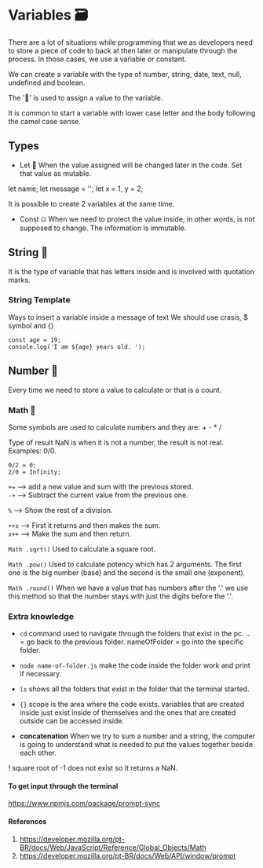 # Variables 🗃️

There are a lot of situations while programming that we as developers need to store a piece of code to back at then later or manipulate through the process. In those cases, we use a variable or constant.

We can create a variable with the type of number, string, date, text, null, undefined and boolean.

The '🟰' is used to assign a value to the variable.

It is common to start a variable with lower case letter and the body following the camel case sense.

## Types

- Let 🗽
When the value assigned will be changed later in the code.
Set that value as mutable.

let name;
let message = '';
let x = 1, y = 2;

It is possible to create 2 variables at the same time.

- Const 🤐
When we need to protect the value inside, in other words, is not supposed to change.
The information is immutable.

## String 📝

It is the type of variable that has letters inside and is involved with quotation marks.

### String Template

Ways to insert a variable inside a message of text
We should use crasis, $ symbol and {}

`const age = 19;`  
`console.log('I am ${age} years old. ');`

## Number 🔢

Every time we need to store a value to calculate or that is a count.

### Math 🧮

Some symbols are used to calculate numbers and they are: + - * /

Type of result NaN is when it is not a number, the result is not real.
Examples: 0/0.

`0/2 = 0;`  
`2/0 = Infinity;`

`+=` --> add a new value and sum with the previous stored.  
`-+` --> Subtract the current value from the previous one.

`%` --> Show the rest of a division.

`++x` --> First it returns and then makes the sum.  
`x++` --> Make the sum and then return.

`Math .sqrt()`
Used to calculate a square root.

`Math .pow()`
Used to calculate potency which has 2 arguments. The first one is the big number (base) and the second is the small one (exponent).

`Math .round()`
When we have a value that has numbers after the '.' we use this method so that the number stays with just the digits before the '.'.

### Extra knowledge

- `cd`
command used to navigate through the folders that exist in the pc.
.. = go back to the previous folder.
nameOfFolder = go into the specific folder.

- `node name-of-folder.js`
make the code inside the folder work and print if necessary.

- `ls`
shows all the folders that exist in the folder that the terminal started.

- `{}`
scope is the area where the code exists.
variables that are created inside just exist inside of themselves and the ones that are created outside can be accessed inside.

- **concatenation**
When we try to sum a number and a string, the computer is going to understand what is needed to put the values together beside each other.

! square root of -1 does not exist so it returns a NaN.

#### To get input through the terminal

<https://www.npmjs.com/package/prompt-sync>

#### References

1. <https://developer.mozilla.org/pt-BR/docs/Web/JavaScript/Reference/Global_Objects/Math>  
2. <https://developer.mozilla.org/pt-BR/docs/Web/API/window/prompt>
